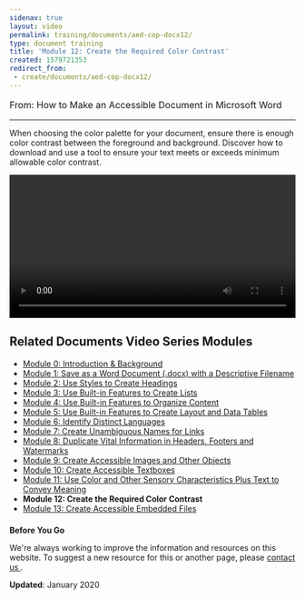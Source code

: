 ```yaml
---
sidenav: true
layout: video
permalink: training/documents/aed-cop-docx12/
type: document training
title: 'Module 12: Create the Required Color Contrast'
created: 1579721353
redirect_from:
 - create/documents/aed-cop-docx12/
---
```


[comment]: <> (# Module 12: Create the Required Color Contrast)

<p style="font-size:115%">
  From: How to Make an Accessible Document in Microsoft Word
</p>

* * *

When choosing the color palette for your document, ensure there is enough color contrast between the foreground and background. Discover how to download and use a tool to ensure your text meets or exceeds minimum allowable color contrast.

<video controls="controls" data-vscid="3qesx4ovd" style="width:100%"><source src="https://assets.section508.gov/files/aed-cop-docx-m12.mp4" type="video/mp4" /></video>

## Related Documents Video Series Modules

  * [Module 0: Introduction & Background][1]
  * [Module 1: Save as a Word Document (.docx) with a Descriptive Filename][2]
  * [Module 2: Use Styles to Create Headings][3]
  * [Module 3: Use Built-in Features to Create Lists][4]
  * [Module 4: Use Built-in Features to Organize Content][5]
  * [Module 5: Use Built-in Features to Create Layout and Data Tables][6]
  * [Module 6: Identify Distinct Languages][7]
  * [Module 7: Create Unambiguous Names for Links][8]
  * [Module 8: Duplicate Vital Information in Headers, Footers and Watermarks][9]
  * [Module 9: Create Accessible Images and Other Objects][10]
  * [Module 10: Create Accessible Textboxes][11]
  * [Module 11: Use Color and Other Sensory Characteristics Plus Text to Convey Meaning][12]
  * **Module 12: Create the Required Color Contrast**
  * [Module 13: Create Accessible Embedded Files][13]

<div class="border-base radius-lg border-1px" style="margin-top: 1.5em;">
<div class="padding-1">
<p class="text-large"><strong>Before You Go</strong></p>
<p>We're always working to improve the information and resources on this website. To suggest a new resource for this or another page, please <a href="mailto:section.508@gsa.gov">contact us
</a>.</p>
</div>
</div>

**Updated**: January 2020

 [1]: {{site.baseurl}}/training/documents/aed-cop-docx00
 [2]: {{site.baseurl}}/training/documents/aed-cop-docx01
 [3]: {{site.baseurl}}/training/documents/aed-cop-docx02
 [4]: {{site.baseurl}}/training/documents/aed-cop-docx03
 [5]: {{site.baseurl}}/training/documents/aed-cop-docx04
 [6]: {{site.baseurl}}/training/documents/aed-cop-docx05
 [7]: {{site.baseurl}}/training/documents/aed-cop-docx06
 [8]: {{site.baseurl}}/training/documents/aed-cop-docx07
 [9]: {{site.baseurl}}/training/documents/aed-cop-docx08
 [10]: {{site.baseurl}}/training/documents/aed-cop-docx09
 [11]: {{site.baseurl}}/training/documents/aed-cop-docx10
 [12]: {{site.baseurl}}/training/documents/aed-cop-docx11
 [13]: {{site.baseurl}}/training/documents/aed-cop-docx13